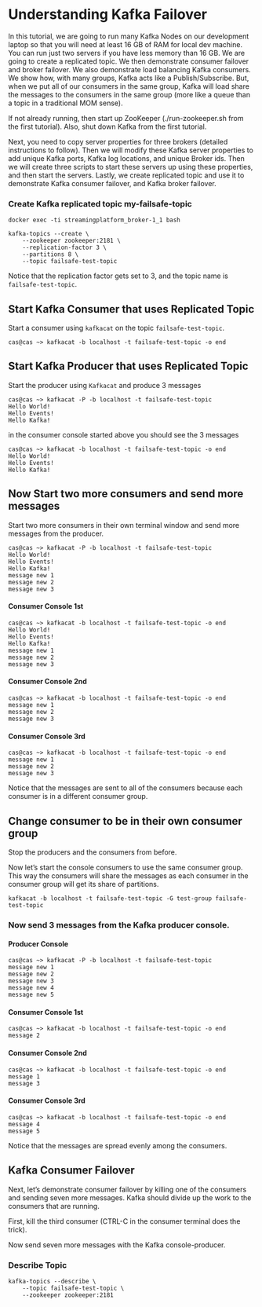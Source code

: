 # Understanding Kafka Failover
In this tutorial, we are going to run many Kafka Nodes on our development laptop so that you will need at least 16 GB of RAM for local dev machine. You can run just two servers if you have less memory than 16 GB. We are going to create a replicated topic. We then demonstrate consumer failover and broker failover. We also demonstrate load balancing Kafka consumers. We show how, with many groups, Kafka acts like a Publish/Subscribe. But, when we put all of our consumers in the same group, Kafka will load share the messages to the consumers in the same group (more like a queue than a topic in a traditional MOM sense).

If not already running, then start up ZooKeeper (./run-zookeeper.sh from the first tutorial). Also, shut down Kafka from the first tutorial.

Next, you need to copy server properties for three brokers (detailed instructions to follow). Then we will modify these Kafka server properties to add unique Kafka ports, Kafka log locations, and unique Broker ids. Then we will create three scripts to start these servers up using these properties, and then start the servers. Lastly, we create replicated topic and use it to demonstrate Kafka consumer failover, and Kafka broker failover.
    
### Create Kafka replicated topic my-failsafe-topic 

```
docker exec -ti streamingplatform_broker-1_1 bash
```

```
kafka-topics --create \
    --zookeeper zookeeper:2181 \
    --replication-factor 3 \
    --partitions 8 \
    --topic failsafe-test-topic
```

Notice that the replication factor gets set to 3, and the topic name is `failsafe-test-topic`.

## Start Kafka Consumer that uses Replicated Topic

Start a consumer using `kafkacat` on the topic `failsafe-test-topic`.

```
cas@cas ~> kafkacat -b localhost -t failsafe-test-topic -o end
```

## Start Kafka Producer that uses Replicated Topic

Start the producer using `Kafkacat` and produce 3 messages

```
cas@cas ~> kafkacat -P -b localhost -t failsafe-test-topic
Hello World!
Hello Events!
Hello Kafka!
```

in the consumer console started above you should see the 3 messages

```
cas@cas ~> kafkacat -b localhost -t failsafe-test-topic -o end
Hello World!
Hello Events!
Hello Kafka!
```

## Now Start two more consumers and send more messages

Start two more consumers in their own terminal window and send more messages from the producer.

```
cas@cas ~> kafkacat -P -b localhost -t failsafe-test-topic
Hello World!
Hello Events!
Hello Kafka!
message new 1
message new 2
message new 3
```

#### Consumer Console 1st
```
cas@cas ~> kafkacat -b localhost -t failsafe-test-topic -o end
Hello World!
Hello Events!
Hello Kafka!
message new 1
message new 2
message new 3
```

#### Consumer Console 2nd
```
cas@cas ~> kafkacat -b localhost -t failsafe-test-topic -o end
message new 1
message new 2
message new 3
```

#### Consumer Console 3rd
```
cas@cas ~> kafkacat -b localhost -t failsafe-test-topic -o end
message new 1
message new 2
message new 3
```

Notice that the messages are sent to all of the consumers because each consumer is in a different consumer group.

## Change consumer to be in their own consumer group

Stop the producers and the consumers from before.

Now let’s start the console consumers to use the same consumer group. This way the consumers will share the messages as each consumer in the consumer group will get its share of partitions.

```
kafkacat -b localhost -t failsafe-test-topic -G test-group failsafe-test-topic 
```

### Now send 3 messages from the Kafka producer console.

#### Producer Console

```
cas@cas ~> kafkacat -P -b localhost -t failsafe-test-topic
message new 1
message new 2
message new 3
message new 4
message new 5
```

#### Consumer Console 1st
```
cas@cas ~> kafkacat -b localhost -t failsafe-test-topic -o end
message 2
```

#### Consumer Console 2nd
```
cas@cas ~> kafkacat -b localhost -t failsafe-test-topic -o end
message 1
message 3
```

#### Consumer Console 3rd
```
cas@cas ~> kafkacat -b localhost -t failsafe-test-topic -o end
message 4
message 5
```

Notice that the messages are spread evenly among the consumers.

## Kafka Consumer Failover

Next, let’s demonstrate consumer failover by killing one of the consumers and sending seven more messages. Kafka should divide up the work to the consumers that are running.

First, kill the third consumer (CTRL-C in the consumer terminal does the trick).

Now send seven more messages with the Kafka console-producer.

### Describe Topic

```
kafka-topics --describe \
    --topic failsafe-test-topic \
    --zookeeper zookeeper:2181
```    